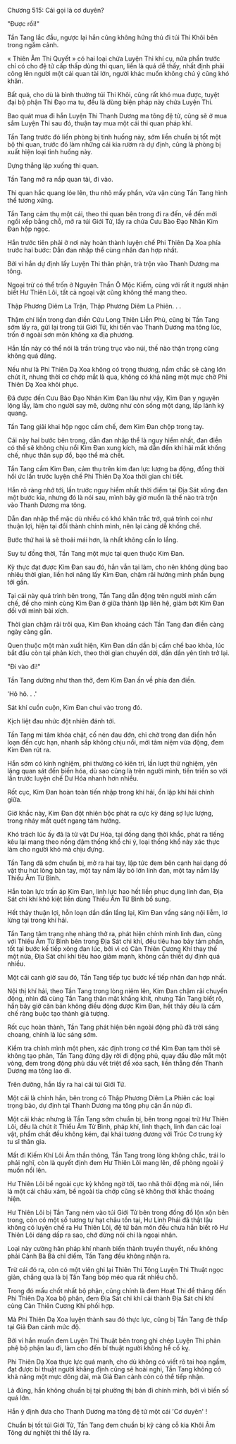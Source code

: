 




Chương 515: Cái gọi là cơ duyên?


"Được rồi!"

Tần Tang lắc đầu, ngược lại hắn cũng không hứng thú đi túi Thi Khôi bên trong ngắm cảnh.

« Thiên Âm Thi Quyết » có hai loại chứa Luyện Thi khí cụ, nửa phần trước chỉ có cho đệ tử cấp thấp dùng thi quan, liền là quá dễ thấy, nhất định phải cõng lên người một cái quan tài lớn, người khác muốn không chú ý cũng khó khăn.

Bất quá, cho dù là bình thường túi Thi Khôi, cũng rất khó mua được, tuyệt đại bộ phận Thi Đạo ma tu, đều là dùng biện pháp này chứa Luyện Thi.

Bao quát mua đi hắn Luyện Thi Thanh Dương ma tông đệ tử, cũng sẽ ở mua sắm Luyện Thi sau đó, thuận tay mua một cái thi quan pháp khí.

Tần Tang trước đó liền phòng bị tình huống này, sớm liền chuẩn bị tốt một bộ thi quan, trước đó làm những cái kia rườm rà dự định, cũng là phòng bị xuất hiện loại tình huống này.

Dựng thẳng lập xuống thi quan.

Tần Tang mở ra nắp quan tài, đi vào.

Thi quan hắc quang lóe lên, thu nhỏ mấy phần, vừa vặn cùng Tần Tang hình thể tương xứng.

Tần Tang cảm thụ một cái, theo thi quan bên trong đi ra đến, về đến mới ngồi xếp bằng chỗ, mở ra túi Giới Tử, lấy ra chứa Cưu Bào Đạo Nhân Kim Đan hộp ngọc.

Hắn trước tiên phải ở nơi này hoàn thành luyện chế Phi Thiên Dạ Xoa phía trước hai bước: Dẫn đan nhập thể cùng nhân đan hợp nhất.

Bởi vì hắn dự định lấy Luyện Thi thân phận, trà trộn vào Thanh Dương ma tông.

Ngoại trừ có thể trốn ở Nguyên Thần Ô Mộc Kiếm, cùng với rất ít người nhận biết Hư Thiên Lôi, tất cả ngoại vật cũng không thể mang theo.

Thập Phương Diêm La Trận, Thập Phương Diêm La Phiên. . .

Thậm chí liền trong đan điền Cửu Long Thiên Liễn Phù, cũng bị Tần Tang sớm lấy ra, gửi lại trong túi Giới Tử, khi tiến vào Thanh Dương ma tông lúc, trốn ở ngoài sơn môn không xa địa phương.

Hắn lần này có thể nói là trần trùng trục vào núi, thế nào thận trọng cũng không quá đáng.

Nếu như là Phi Thiên Dạ Xoa không có trọng thương, nắm chắc sẽ càng lớn chút ít, nhưng thời cơ chớp mắt là qua, không có khả năng một mực chờ Phi Thiên Dạ Xoa khôi phục.

Đã được đến Cưu Bào Đạo Nhân Kim Đan lâu như vậy, Kim Đan y nguyên lộng lẫy, làm cho người say mê, dường như còn sống một dạng, lấp lánh kỳ quang.

Tần Tang giải khai hộp ngọc cấm chế, đem Kim Đan chộp trong tay.

Cái này hai bước bên trong, dẫn đan nhập thể là nguy hiểm nhất, đan điền có thể sẽ không chịu nổi Kim Đan xung kích, mà dẫn đến khí hải mất khống chế, nhục thân sụp đổ, bạo thể mà chết.

Tần Tang cầm Kim Đan, cảm thụ trên kim đan lực lượng ba động, đồng thời hồi ức lần trước luyện chế Phi Thiên Dạ Xoa thời gian chi tiết.

Hắn rõ ràng nhớ tới, lần trước nguy hiểm nhất thời điểm tại Địa Sát xông đan một bước kia, nhưng đó là nói sau, mình bây giờ muốn là thế nào trà trộn vào Thanh Dương ma tông.

Dẫn đan nhập thể mặc dù nhiều có khó khăn trắc trở, quá trình coi như thuận lợi, hiện tại đổi thành chính mình, nên lại càng dễ khống chế.

Bước thứ hai là sẽ thoải mái hơn, là nhất không cần lo lắng.

Suy tư đồng thời, Tần Tang một mực tại quen thuộc Kim Đan.

Kỳ thực đạt được Kim Đan sau đó, hắn vẫn tại làm, cho nên không dùng bao nhiêu thời gian, liền hơi nâng lấy Kim Đan, chậm rãi hướng mình phần bụng tới gần.

Tại cái này quá trình bên trong, Tần Tang dẫn động trên người mình cấm chế, để cho mình cùng Kim Đan ở giữa thành lập liên hệ, giảm bớt Kim Đan đối với mình bài xích.

Thời gian chậm rãi trôi qua, Kim Đan khoảng cách Tần Tang đan điền càng ngày càng gần.

Quen thuộc một màn xuất hiện, Kim Đan dần dần bị cấm chế bao khỏa, lúc bắt đầu còn tại phản kích, theo thời gian chuyển dời, dần dần yên tĩnh trở lại.

"Đi vào đi!"

Tần Tang dường như than thở, đem Kim Đan ấn về phía đan điền.

'Hô hô. . .'

Sát khí cuồn cuộn, Kim Đan chui vào trong đó.

Kịch liệt đau nhức đột nhiên đánh tới.

Tần Tang mi tâm khóa chặt, cố nén đau đớn, chỉ chờ trong đan điền hỗn loạn đến cực hạn, nhanh sắp không chịu nổi, mới tâm niệm vừa động, đem Kim Đan rút ra.

Hắn sớm có kinh nghiệm, phi thường có kiên trì, lần lượt thử nghiệm, yên lặng quan sát đến biến hóa, dù sao cũng là trên người mình, tiến triển so với lần trước luyện chế Dư Hóa nhanh hơn nhiều.

Rốt cục, Kim Đan hoàn toàn tiến nhập trong khí hải, ổn lập khí hải chính giữa.

Giờ khắc này, Kim Đan đột nhiên bộc phát ra cực kỳ đáng sợ lực lượng, trong nháy mắt quét ngang tám hướng.

Khó trách lúc ấy đã là tử vật Dư Hóa, tại đồng dạng thời khắc, phát ra tiếng kêu lại mang theo nồng đậm thống khổ chi ý, loại thống khổ này xác thực làm cho người khó mà chịu đựng.

Tần Tang đã sớm chuẩn bị, mở ra hai tay, lập tức đem bên cạnh hai dạng đồ vật thu hút lòng bàn tay, một tay nắm lấy bó lớn linh đan, một tay nắm lấy Thiếu Âm Từ Bình.

Hắn toàn lực trấn áp Kim Đan, linh lực hao hết liền phục dụng linh đan, Địa Sát chi khí khô kiệt liền dùng Thiếu Âm Từ Bình bổ sung.

Hết thảy thuận lợi, hỗn loạn dần dần lắng lại, Kim Đan vầng sáng nội liễm, lơ lửng tại trong khí hải.

Tần Tang tâm trạng nhẹ nhàng thở ra, phát hiện chính mình linh đan, cùng với Thiếu Âm Từ Bình bên trong Địa Sát chi khí, đều tiêu hao bảy tám phần, tốt tại bước kế tiếp xông đan lúc, bởi vì có Càn Thiên Cương Khí thay thế một nửa, Địa Sát chi khí tiêu hao giảm mạnh, không cần thiết dự định quá nhiều.

Một cái canh giờ sau đó, Tần Tang tiếp tục bước kế tiếp nhân đan hợp nhất.

Nội thị khí hải, theo Tần Tang trong lòng niệm lên, Kim Đan chậm rãi chuyển động, nhìn đã cùng Tần Tang thân mật khắng khít, nhưng Tần Tang biết rõ, hắn bây giờ căn bản không điều động được Kim Đan, hết thảy đều là cấm chế ràng buộc tạo thành giả tượng.

Rốt cục hoàn thành, Tần Tang phát hiện bên ngoài động phủ đã trời sáng choang, chính là lúc sáng sớm.

Kiểm tra chính mình một phen, xác định trong cơ thể Kim Đan tạm thời sẽ không tạo phản, Tần Tang đứng dậy rời đi động phủ, quay đầu đảo mắt một vòng, đem trong động phủ dấu vết triệt để xóa sạch, liền thẳng đến Thanh Dương ma tông lao đi.

Trên đường, hắn lấy ra hai cái túi Giới Tử.

Một cái là chính hắn, bên trong có Thập Phương Diêm La Phiên các loại trọng bảo, dự định tại Thanh Dương ma tông phụ cận ẩn núp đi.

Một cái khác nhưng là Tần Tang sớm chuẩn bị, bên trong ngoại trừ Hư Thiên Lôi, đều là chút ít Thiếu Âm Từ Bình, pháp khí, linh thạch, linh đan các loại vật, phẩm chất đều không kém, đại khái tương đương với Trúc Cơ trung kỳ tu sĩ thân gia.

Mất đi Kiếm Khí Lôi Âm thần thông, Tần Tang trong lòng không chắc, trái lo phải nghĩ, còn là quyết định đem Hư Thiên Lôi mang lên, để phòng ngoài ý muốn nổi lên.

Hư Thiên Lôi bề ngoài cực kỳ không ngờ tới, tao nhã thôi động mà nói, liền là một cái châu xám, bề ngoài tia chớp cũng sẽ không thời khắc thoáng hiện.

Hư Thiên Lôi bị Tần Tang ném vào túi Giới Tử bên trong đống đồ lộn xộn bên trong, còn có một số tương tự hạt châu tồn tại, Hư Linh Phái đã thật lâu không có luyện chế ra Hư Thiên Lôi, đệ tử bản môn đều chưa hẳn biết rõ Hư Thiên Lôi dáng dấp ra sao, chớ đừng nói chi là ngoại nhân.

Loại này cường hãn pháp khí nhanh biến thành truyền thuyết, nếu không phải Cảnh Bà Bà chỉ điểm, Tần Tang đều không nhận ra.

Trừ cái đó ra, còn có một viên ghi lại Thiên Thi Tông Luyện Thi Thuật ngọc giản, chẳng qua là bị Tần Tang bóp méo qua rất nhiều chỗ.

Trong đó mấu chốt nhất bộ phận, cũng chính là đem Hoạt Thi đề thăng đến Phi Thiên Dạ Xoa bộ phận, đem Địa Sát chi khí cải thành Địa Sát chi khí cùng Càn Thiên Cương Khí phối hợp.

Mà Phi Thiên Dạ Xoa luyện thành sau đó thực lực, cũng bị Tần Tang đè thấp tại Giả Đan cảnh mức độ.

Bởi vì hắn muốn đem Luyện Thi Thuật bên trong ghi chép Luyện Thi phản phệ bộ phận lau đi, làm cho đến bí thuật người không hề cố kỵ.

Phi Thiên Dạ Xoa thực lực quá mạnh, cho dù không có viết rõ tai hoạ ngầm, đạt được bí thuật người khẳng định cũng sẽ hoài nghi, Tần Tang không có khả năng một mực dông dài, mà Giả Đan cảnh còn có thể tiếp nhận.

Là đúng, hắn không chuẩn bị tại phường thị bán đi chính mình, bởi vì biến số quá lớn.

Hắn ý định đưa cho Thanh Dương ma tông đệ tử một cái 'Cơ duyên' !

Chuẩn bị tốt túi Giới Tử, Tần Tang đem chuẩn bị kỹ càng cỗ kia Khôi Âm Tông dư nghiệt thi thể lấy ra.




